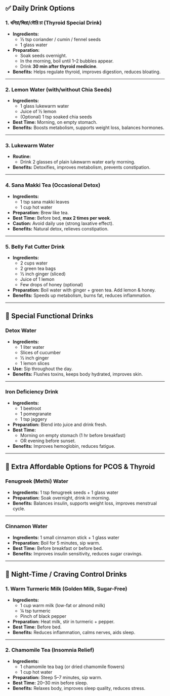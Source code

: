 ## ✅ Daily Drink Options

### 1. ধনিয়া/জিরা/মৌরি চা (Thyroid Special Drink)
- **Ingredients:**  
  - ½ tsp coriander / cumin / fennel seeds  
  - 1 glass water  
- **Preparation:**  
  - Soak seeds overnight.  
  - In the morning, boil until 1–2 bubbles appear.  
  - Drink **30 min after thyroid medicine**.  
- **Benefits:** Helps regulate thyroid, improves digestion, reduces bloating.  

---

### 2. Lemon Water (with/without Chia Seeds)
- **Ingredients:**  
  - 1 glass lukewarm water  
  - Juice of ½ lemon  
  - (Optional) 1 tsp soaked chia seeds  
- **Best Time:** Morning, on empty stomach.  
- **Benefits:** Boosts metabolism, supports weight loss, balances hormones.  

---

### 3. Lukewarm Water
- **Routine:**  
  - Drink 2 glasses of plain lukewarm water early morning.  
- **Benefits:** Detoxifies, improves metabolism, prevents constipation.  

---

### 4. Sana Makki Tea (Occasional Detox)
- **Ingredients:**  
  - 1 tsp sana makki leaves  
  - 1 cup hot water  
- **Preparation:** Brew like tea.  
- **Best Time:** Before bed, **max 2 times per week**.  
- **Caution:** Avoid daily use (strong laxative effect).  
- **Benefits:** Natural detox, relieves constipation.  

---

### 5. Belly Fat Cutter Drink
- **Ingredients:**  
  - 2 cups water  
  - 2 green tea bags  
  - ½ inch ginger (sliced)  
  - Juice of 1 lemon  
  - Few drops of honey (optional)  
- **Preparation:** Boil water with ginger + green tea. Add lemon & honey.  
- **Benefits:** Speeds up metabolism, burns fat, reduces inflammation.  

---

## 🍵 Special Functional Drinks

### Detox Water
- **Ingredients:**  
  - 1 liter water  
  - Slices of cucumber  
  - ½ inch ginger  
  - 1 lemon slices  
- **Use:** Sip throughout the day.  
- **Benefits:** Flushes toxins, keeps body hydrated, improves skin.  

---

### Iron Deficiency Drink
- **Ingredients:**  
  - 1 beetroot  
  - 1 pomegranate  
  - 1 tsp jaggery  
- **Preparation:** Blend into juice and drink fresh.  
- **Best Time:**  
  - Morning on empty stomach (1 hr before breakfast)  
  - OR evening before sunset.  
- **Benefits:** Improves hemoglobin, reduces fatigue.  

---

## 🌿 Extra Affordable Options for PCOS & Thyroid

### Fenugreek (Methi) Water
- **Ingredients:** 1 tsp fenugreek seeds + 1 glass water  
- **Preparation:** Soak overnight, drink in morning.  
- **Benefits:** Balances insulin, supports weight loss, improves menstrual cycle.  

---

### Cinnamon Water
- **Ingredients:** 1 small cinnamon stick + 1 glass water  
- **Preparation:** Boil for 5 minutes, sip warm.  
- **Best Time:** Before breakfast or before bed.  
- **Benefits:** Improves insulin sensitivity, reduces sugar cravings.  

---

## 🌙 Night-Time / Craving Control Drinks

### 1. Warm Turmeric Milk (Golden Milk, Sugar-Free)
- **Ingredients:**  
  - 1 cup warm milk (low-fat or almond milk)  
  - ¼ tsp turmeric  
  - Pinch of black pepper  
- **Preparation:** Heat milk, stir in turmeric + pepper.  
- **Best Time:** Before bed.  
- **Benefits:** Reduces inflammation, calms nerves, aids sleep.  

---

### 2. Chamomile Tea (Insomnia Relief)
- **Ingredients:**  
  - 1 chamomile tea bag (or dried chamomile flowers)  
  - 1 cup hot water  
- **Preparation:** Steep 5–7 minutes, sip warm.  
- **Best Time:** 20–30 min before sleep.  
- **Benefits:** Relaxes body, improves sleep quality, reduces stress.  

